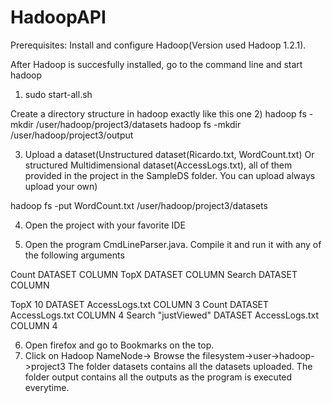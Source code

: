 # HadoopAPI
Prerequisites:
Install and configure Hadoop(Version used Hadoop 1.2.1).

After Hadoop is succesfully installed,  go to the command line and start hadoop 
1) sudo start-all.sh

Create a directory structure in hadoop exactly like this one
2) hadoop fs -mkdir /user/hadoop/project3/datasets
   hadoop fs -mkdir /user/hadoop/project3/output

3) Upload a dataset(Unstructured dataset(Ricardo.txt, WordCount.txt) Or structured Multidimensional dataset(AccessLogs.txt), all of them  provided in the project in the SampleDS folder. You can upload always upload your own)

hadoop fs -put WordCount.txt /user/hadoop/project3/datasets

4) Open the project with your favorite IDE

5) Open the program CmdLineParser.java.  Compile it and run it with any of the following  arguments
 
Count DATASET <name> COLUMN <number>
TopX <integer> DATASET <name> COLUMN <number>
Search <value> DATASET <name> COLUMN <number>

TopX  10 DATASET AccessLogs.txt COLUMN 3
Count DATASET AccessLogs.txt COLUMN 4
Search "justViewed" DATASET AccessLogs.txt COLUMN 4

6) Open  firefox and go to Bookmarks on the top.
7) Click on Hadoop NameNode-> Browse the filesystem->user->hadoop->project3
   The folder datasets contains all the datasets uploaded. The  folder output contains all the outputs as the program is executed everytime.



